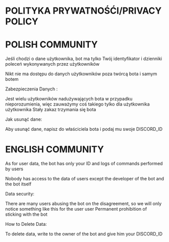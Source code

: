 # POLITYKA PRYWATNOŚĆI/PRIVACY POLICY 


# POLISH COMMUNITY 

Jeśli chodzi o dane użytkownika, bot ma tylko Twój identyfikator i dzienniki poleceń wykonywanych przez użytkowników

Nikt nie ma dostępu do danych użytkowników poza twórcą bota i samym botem

Zabezpieczenia Danych :

Jest wielu użytkowników nadużywających bota w przypadku nieporozumienia, więc zauważymy coś takiego tylko dla użytkownika użytkownika Stały zakaz trzymania się bota

Jak usunąć dane:

Aby usunąć dane, napisz do właściciela bota i podaj mu swoje DISCORD_ID

# ENGLISH COMMUNITY

As for user data, the bot has only your ID and logs of commands performed by users

Nobody has access to the data of users except the developer of the bot and the bot itself

Data security:

There are many users abusing the bot on the disagreement, so we will only notice something like this for the user user Permanent prohibition of sticking with the bot

How to Delete Data:

To delete data, write to the owner of the bot and give him your DISCORD_ID
